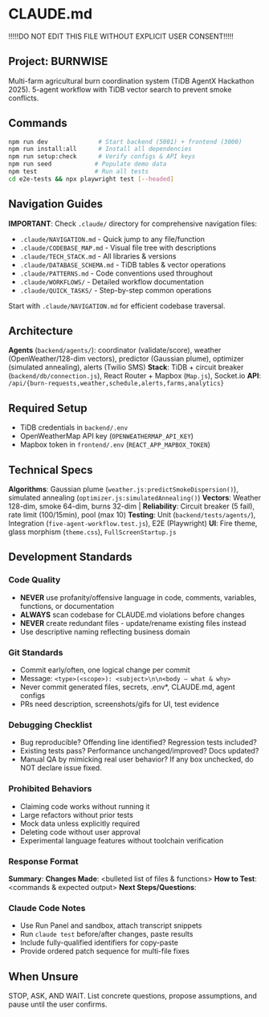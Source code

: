 # CLAUDE.md

!!!!!DO NOT EDIT THIS FILE WITHOUT EXPLICIT USER CONSENT!!!!!

## Project: BURNWISE
Multi-farm agricultural burn coordination system (TiDB AgentX Hackathon 2025). 5-agent workflow with TiDB vector search to prevent smoke conflicts.

## Commands
```bash
npm run dev              # Start backend (5001) + frontend (3000)
npm run install:all      # Install all dependencies  
npm run setup:check      # Verify configs & API keys
npm run seed            # Populate demo data
npm test                # Run all tests
cd e2e-tests && npx playwright test [--headed]
```

## Navigation Guides
**IMPORTANT**: Check `.claude/` directory for comprehensive navigation files:
- `.claude/NAVIGATION.md` - Quick jump to any file/function
- `.claude/CODEBASE_MAP.md` - Visual file tree with descriptions
- `.claude/TECH_STACK.md` - All libraries & versions
- `.claude/DATABASE_SCHEMA.md` - TiDB tables & vector operations
- `.claude/PATTERNS.md` - Code conventions used throughout
- `.claude/WORKFLOWS/` - Detailed workflow documentation
- `.claude/QUICK_TASKS/` - Step-by-step common operations

Start with `.claude/NAVIGATION.md` for efficient codebase traversal.

## Architecture
**Agents** (`backend/agents/`): coordinator (validate/score), weather (OpenWeather/128-dim vectors), predictor (Gaussian plume), optimizer (simulated annealing), alerts (Twilio SMS)
**Stack**: TiDB + circuit breaker (`backend/db/connection.js`), React Router + Mapbox (`Map.js`), Socket.io
**API**: `/api/{burn-requests,weather,schedule,alerts,farms,analytics}`

## Required Setup
- TiDB credentials in `backend/.env`
- OpenWeatherMap API key (`OPENWEATHERMAP_API_KEY`)  
- Mapbox token in `frontend/.env` (`REACT_APP_MAPBOX_TOKEN`)

## Technical Specs
**Algorithms**: Gaussian plume (`weather.js:predictSmokeDispersion()`), simulated annealing (`optimizer.js:simulatedAnnealing()`)
**Vectors**: Weather 128-dim, smoke 64-dim, burns 32-dim | **Reliability**: Circuit breaker (5 fail), rate limit (100/15min), pool (max 10)
**Testing**: Unit (`backend/tests/agents/`), Integration (`five-agent-workflow.test.js`), E2E (Playwright)
**UI**: Fire theme, glass morphism (`theme.css`), `FullScreenStartup.js`

## Development Standards

### Code Quality
- **NEVER** use profanity/offensive language in code, comments, variables, functions, or documentation
- **ALWAYS** scan codebase for CLAUDE.md violations before changes
- **NEVER** create redundant files - update/rename existing files instead
- Use descriptive naming reflecting business domain

### Git Standards
- Commit early/often, one logical change per commit
- Message: `<type>(<scope>): <subject>\n\n<body – what & why>`
- Never commit generated files, secrets, .env*, CLAUDE.md, agent configs
- PRs need description, screenshots/gifs for UI, test evidence

### Debugging Checklist
- Bug reproducible? Offending line identified? Regression tests included?
- Existing tests pass? Performance unchanged/improved? Docs updated?
- Manual QA by mimicking real user behavior?
If any box unchecked, do NOT declare issue fixed.

### Prohibited Behaviors
- Claiming code works without running it
- Large refactors without prior tests
- Mock data unless explicitly required
- Deleting code without user approval
- Experimental language features without toolchain verification

### Response Format
**Summary**: <plain-English explanation>
**Changes Made**: <bulleted list of files & functions>
**How to Test**: <commands & expected output>
**Next Steps/Questions**: <clarifications needed>

### Claude Code Notes
- Use Run Panel and sandbox, attach transcript snippets
- Run `claude test` before/after changes, paste results
- Include fully-qualified identifiers for copy-paste
- Provide ordered patch sequence for multi-file fixes

## When Unsure

STOP, ASK, AND WAIT. List concrete questions, propose assumptions, and pause until the user confirms.